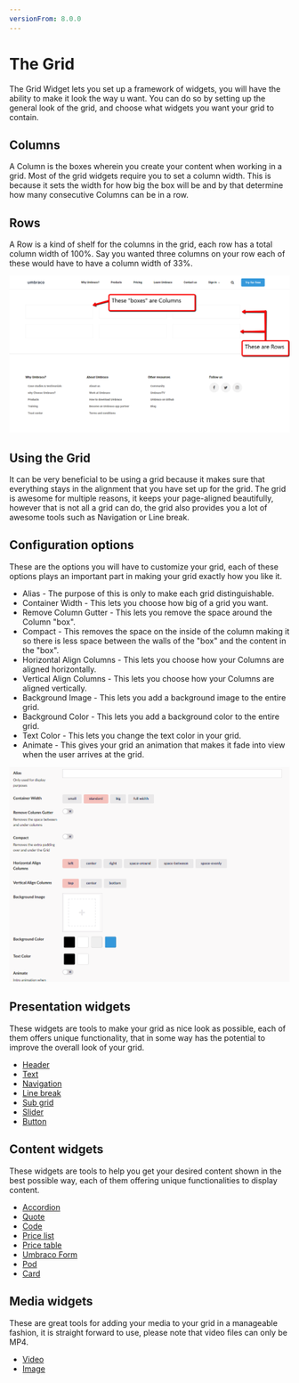 ```yaml
---
versionFrom: 8.0.0
---
```


# The Grid

The Grid Widget lets you set up a framework of widgets, you will have the ability to make it look the way u want. You can do so by setting up the general look of the grid, and choose what widgets you want your grid to contain.

## Columns

A Column is the boxes wherein you create your content when working in a grid. Most of the grid widgets require you to set a column width. This is because it sets the width for how big the box will be and by that determine how many consecutive Columns can be in a row.

## Rows

A Row is a kind of shelf for the columns in the grid, each row has a total column width of 100%. Say you wanted three columns on your row each of these would have to have a column width of 33%.

![Rows and Columns](images/Rows-Columns.png)

## Using the Grid

It can be very beneficial to be using a grid because it makes sure that everything stays in the alignment that you have set up for the grid.
The grid is awesome for multiple reasons, it keeps your page-aligned beautifully, however that is not all a grid can do, the grid also provides you a lot of awesome tools such as Navigation or Line break.

## Configuration options

These are the options you will have to customize your grid, each of these options plays an important part in making your grid exactly how you like it.

- Alias - The purpose of this is only to make each grid distinguishable.
- Container Width - This lets you choose how big of a grid you want.
- Remove Column Gutter - This lets you remove the space around the Column "box".
- Compact - This removes the space on the inside of the column making it so there is less space between the walls of the "box" and the content in the "box".
- Horizontal Align Columns - This lets you choose how your Columns are aligned horizontally.
- Vertical Align Columns - This lets you choose how your Columns are aligned vertically.
- Background Image - This lets you add a background image to the entire grid.
- Background Color - This lets you add a background color to the entire grid.
- Text Color - This lets you change the text color in your grid.
- Animate - This gives your grid an animation that makes it fade into view when the user arrives at the grid.

![Grid Settings](images/Grid-Settings.png)

## Presentation widgets

These widgets are tools to make your grid as nice look as possible, each of them offers unique functionality, that in some way has the potential to improve the overall look of your grid.

- [Header](Header/index.md)
- [Text](Text/index.md)
- [Navigation](Navigation/index.md)
- [Line break](Line-break/index.md)
- [Sub grid](Sub-grid/index.md)
- [Slider](Slider/index.md)
- [Button](Button/index.md)

## Content widgets

These widgets are tools to help you get your desired content shown in the best possible way, each of them offering unique functionalities to display content.

- [Accordion](Accordion/index.md)
- [Quote](Quote/index.md)
- [Code](Code/index.md)
- [Price list](Price-list/index.md)
- [Price table](Price-table/index.md)
- [Umbraco Form](Umbraco-Form/index.md)
- [Pod](Pod/index.md)
- [Card](Card/index.md)

## Media widgets

These are great tools for adding your media to your grid in a manageable fashion, it is straight forward to use, please note that video files can only be MP4.

- [Video](Video/index.md)
- [Image](Image/index.md)
